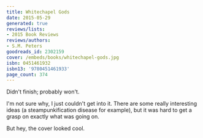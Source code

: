 ```yaml
---
title: Whitechapel Gods
date: 2015-05-29
generated: true
reviews/lists:
- 2015 Book Reviews
reviews/authors:
- S.M. Peters
goodreads_id: 2302159
cover: /embeds/books/whitechapel-gods.jpg
isbn: 0451461932
isbn13: '9780451461933'
page_count: 374
---
```

Didn't finish; probably won't.  

I'm not sure why, I just couldn't get into it. There are some really interesting ideas (a steampunkification disease for example), but it was hard to get a grasp on exactly what was going on.  

<!--more-->

But hey, the cover looked cool.